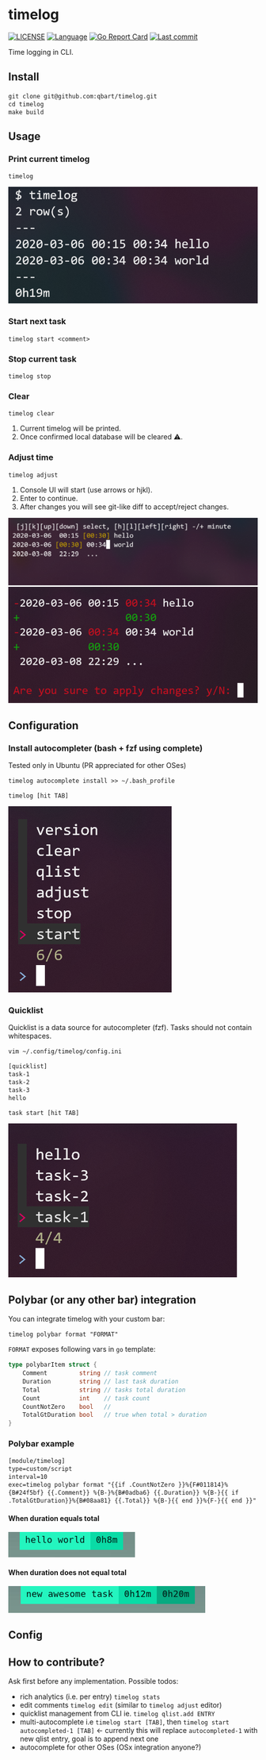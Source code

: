 # timelog

[![LICENSE](https://img.shields.io/github/license/qbart/timelog)](https://github.com/qbart/timelog/blob/master/LICENSE)
[![Language](https://img.shields.io/badge/Language-Go-blue.svg)](https://golang.org/)
[![Go Report Card](https://goreportcard.com/badge/github.com/qbart/timelog)](https://goreportcard.com/report/github.com/qbart/timelog)
[![Last commit](https://img.shields.io/github/last-commit/qbart/timelog)](https://github.com/qbart/timelog/commits/master)



Time logging in CLI.

## Install

```
git clone git@github.com:qbart/timelog.git
cd timelog
make build
```

## Usage

### Print current timelog

```
timelog
```

![timelog](./doc/timelog.png)


### Start next task

```
timelog start <comment>
```

### Stop current task

```
timelog stop
```

### Clear

```
timelog clear
```

1. Current timelog will be printed.
2. Once confirmed local database will be cleared :warning:.

### Adjust time

```
timelog adjust
```

1. Console UI will start (use arrows or hjkl).
2. Enter to continue.
3. After changes you will see git-like diff to accept/reject changes.

![timelog](./doc/timelog_adjust_step1.png)
![timelog](./doc/timelog_adjust_step2.png)

## Configuration

### Install autocompleter (bash + fzf using complete)

Tested only in Ubuntu (PR appreciated for other OSes)
```
timelog autocomplete install >> ~/.bash_profile
```

```
timelog [hit TAB]
```
![timelog](./doc/timelog_autocomplete_cmds.png)

### Quicklist

Quicklist is a data source for autocompleter (fzf). Tasks should not contain whitespaces.

```
vim ~/.config/timelog/config.ini
```

```
[quicklist]
task-1
task-2
task-3
hello
```

```
task start [hit TAB]
```
![timelog](./doc/timelog_autocomplete_qlist.png)

## Polybar (or any other bar) integration

You can integrate timelog with your custom bar:
```
timelog polybar format "FORMAT"
```

`FORMAT` exposes following vars in `go` template:
```go
type polybarItem struct {
	Comment         string // task comment
	Duration        string // last task duration
	Total           string // tasks total duration
	Count           int    // task count
	CountNotZero    bool   //
	TotalGtDuration bool   // true when total > duration
}
```

### Polybar example

```
[module/timelog]
type=custom/script
interval=10
exec=timelog polybar format "{{if .CountNotZero }}%{F#011814}%{B#24f5bf} {{.Comment}} %{B-}%{B#0adba6} {{.Duration}} %{B-}{{ if .TotalGtDuration}}%{B#08aa81} {{.Total}} %{B-}{{ end }}%{F-}{{ end }}"
```

#### When duration equals total
![timelog](./doc/timelog_polybar_same.png)
#### When duration does not equal total
![timelog](./doc/timelog_polybar.png)

## Config

## How to contribute?

Ask first before any implementation.
Possible todos:
- rich analytics (i.e. per entry) `timelog stats`
- edit comments `timelog edit` (similar to `timelog adjust` editor)
- quicklist management from CLI ie. `timelog qlist.add ENTRY`
- multi-autocomplete i.e `timelog start [TAB]`, then `timelog start autocompleted-1 [TAB]` <- currently this will replace `autocompleted-1` with new qlist entry, goal is to append next one
- autocomplete for other OSes (OSx integration anyone?)
